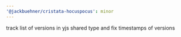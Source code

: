 ```yaml
---
'@jackbuehner/cristata-hocuspocus': minor
---
```


track list of versions in yjs shared type and fix timestamps of versions
